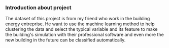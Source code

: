 ### Introduction about project

The dataset of this project is from my friend who work in the building energy entreprise. 
He want to use the machine learning method to help clustering the data and select the typical variable and its feature to make the building's simulation with their professional software and even more the new building in the future can be classified automatically. 
